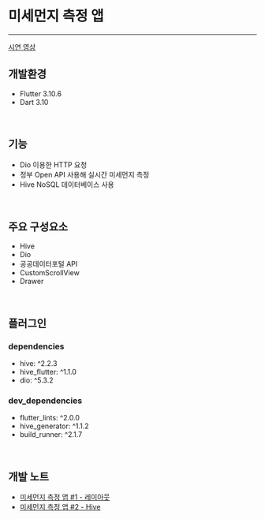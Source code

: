 # 미세먼지 측정 앱
---
[시연 영상](https://tv.kakao.com/v/440869904)
<br>

## 개발환경
- Flutter 3.10.6  
- Dart 3.10
<br>

## 기능
- Dio 이용한 HTTP 요청
- 정부 Open API 사용해 실시간 미세먼지 측정
- Hive NoSQL 데이터베이스 사용
<br>

## 주요 구성요소
- Hive
- Dio
- 공공데이터포털 API
- CustomScrollView
- Drawer

<br>

## 플러그인
### dependencies
- hive: ^2.2.3
- hive_flutter: ^1.1.0
- dio: ^5.3.2

### dev_dependencies
- flutter_lints: ^2.0.0
- hive_generator: ^1.1.2
- build_runner: ^2.1.7
<br>

## 개발 노트
- [미세먼지 측정 앱 #1 - 레이아웃](https://damio.tistory.com/152)
- [미세먼지 측정 앱 #2 - Hive](https://damio.tistory.com/155)  
<br>
